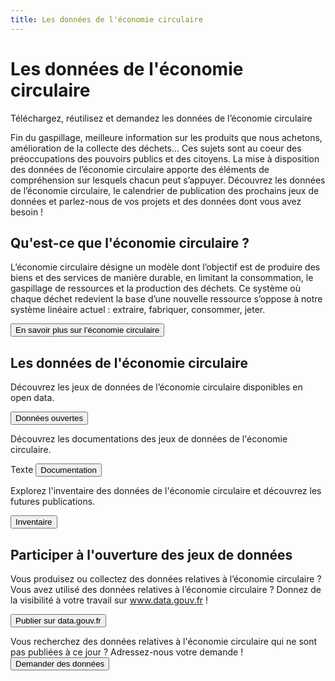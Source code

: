 ```yaml
---
title: Les données de l'économie circulaire
---
```


<Hero>

# Les données de l'économie circulaire

Téléchargez, réutilisez et demandez les données de l’économie circulaire

</Hero>

<Section>

Fin du gaspillage, meilleure information sur les produits que nous achetons, amélioration de la collecte des déchets… Ces sujets sont au coeur des préoccupations des pouvoirs publics et des citoyens. La mise à disposition des données de l’économie circulaire apporte des éléments de compréhension sur lesquels chacun peut s’appuyer. Découvrez les données de l’économie circulaire, le calendrier de publication des prochains jeux de données et parlez-nous de vos projets et des données dont vous avez besoin !

</Section>

<Section class="section-color">

## Qu'est-ce que l'économie circulaire ?

L’économie circulaire désigne un modèle dont l’objectif est de produire des biens et des services de manière durable, en limitant la consommation, le gaspillage de ressources et la production des déchets. Ce système où chaque déchet redevient la base d’une nouvelle ressource s’oppose à notre système linéaire actuel : extraire, fabriquer, consommer, jeter.

<Button _class="button-outline" url="https://www.ecologique-solidaire.gouv.fr/politiques/economie-circulaire-et-dechets">En savoir plus sur l’économie circulaire</Button>

</Section>

<Section class="section-grey">

## Les données de l'économie circulaire

<div class="row">

<div>

Découvrez les jeux de données de l’économie circulaire disponibles en open data.  

<Button url="/donnees-ouvertes.html">Données ouvertes</Button>

</div>

<div>

Découvrez les documentations des jeux de données de l'économie circulaire. 

Texte 
<Button url="">Documentation</Button>

</div>

<div>

Explorez l'inventaire des données de l'économie circulaire et découvrez les futures publications. 

<Button url="/inventaire.html">Inventaire</Button>

</div>

</div>

</Section>

<Section>

## Participer à l'ouverture des jeux de données


<div class="row">

<div>

Vous produisez ou collectez des données relatives à l’économie circulaire ? Vous avez utilisé des données relatives à l’économie circulaire ? Donnez de la visibilité à votre travail sur www.data.gouv.fr ! 

<Button url="https://www.data.gouv.fr/fr/">Publier sur data.gouv.fr</Button>

</div>

<div>
  
Vous recherchez des données relatives à l'économie circulaire qui ne sont pas publiées à ce jour ? Adressez-nous votre demande !
<Button url="/demande.html">Demander des données</Button>

</div>

</div>

</Section>
